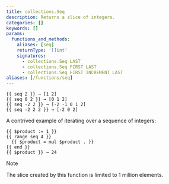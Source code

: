 ```yaml
---
title: collections.Seq
description: Returns a slice of integers.
categories: []
keywords: []
params:
  functions_and_methods:
    aliases: [seq]
    returnType: '[]int'
    signatures:
      - collections.Seq LAST
      - collections.Seq FIRST LAST
      - collections.Seq FIRST INCREMENT LAST
aliases: [/functions/seq]
---
```


```go-html-template
{{ seq 2 }} → [1 2]
{{ seq 0 2 }} → [0 1 2]
{{ seq -2 2 }} → [-2 -1 0 1 2]
{{ seq -2 2 2 }} → [-2 0 2]
```

A contrived example of iterating over a sequence of integers:

```go-html-template
{{ $product := 1 }}
{{ range seq 4 }}
  {{ $product = mul $product . }}
{{ end }}
{{ $product }} → 24
```

> [!note]
> The slice created by this function is limited to 1 million elements.
